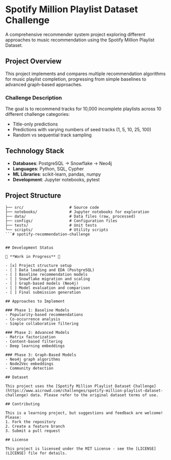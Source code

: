 # Spotify Million Playlist Dataset Challenge

A comprehensive recommender system project exploring different approaches to music recommendation using the Spotify Million Playlist Dataset.

## Project Overview

This project implements and compares multiple recommendation algorithms for music playlist completion, progressing from simple baselines to advanced graph-based approaches.

### Challenge Description

The goal is to recommend tracks for 10,000 incomplete playlists across 10 different challenge categories:
- Title-only predictions
- Predictions with varying numbers of seed tracks (1, 5, 10, 25, 100)
- Random vs sequential track sampling

## Technology Stack

- **Databases**: PostgreSQL → Snowflake → Neo4j
- **Languages**: Python, SQL, Cypher
- **ML Libraries**: scikit-learn, pandas, numpy
- **Development**: Jupyter notebooks, pytest

## Project Structure

```
├── src/                    # Source code
├── notebooks/              # Jupyter notebooks for exploration
├── data/                   # Data files (raw, processed)
├── configs/                # Configuration files
├── tests/                  # Unit tests
└── scripts/                # Utility scripts
```# spotify-recommendation-challenge


## Development Status

🚧 **Work in Progress** 🚧

- [x] Project structure setup
- [ ] Data loading and EDA (PostgreSQL)
- [ ] Baseline recommendation models
- [ ] Snowflake migration and scaling
- [ ] Graph-based models (Neo4j)
- [ ] Model evaluation and comparison
- [ ] Final submission generation

## Approaches to Implement

### Phase 1: Baseline Models
- Popularity-based recommendations
- Co-occurrence analysis
- Simple collaborative filtering

### Phase 2: Advanced Models
- Matrix factorization
- Content-based filtering
- Deep learning embeddings

### Phase 3: Graph-Based Models
- Neo4j graph algorithms
- Node2Vec embeddings
- Community detection

## Dataset

This project uses the [Spotify Million Playlist Dataset Challenge](https://www.aicrowd.com/challenges/spotify-million-playlist-dataset-challenge) data. Please refer to the original dataset terms of use.

## Contributing

This is a learning project, but suggestions and feedback are welcome! Please:
1. Fork the repository
2. Create a feature branch
3. Submit a pull request

## License

This project is licensed under the MIT License - see the [LICENSE](LICENSE) file for details.